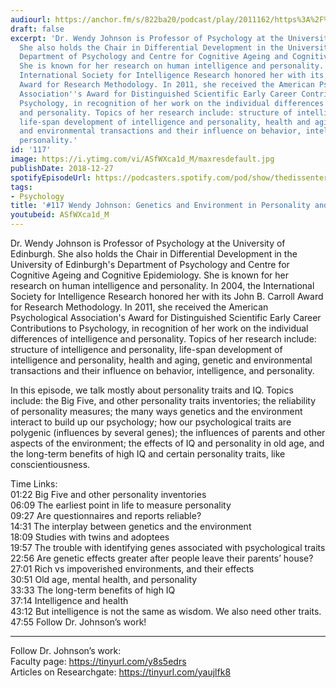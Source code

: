 ```yaml
---
audiourl: https://anchor.fm/s/822ba20/podcast/play/2011162/https%3A%2F%2Fd3ctxlq1ktw2nl.cloudfront.net%2Fproduction%2F2018-11-31%2F7735425-48000-2-bd0d5b2fed458.mp3
draft: false
excerpt: 'Dr. Wendy Johnson is Professor of Psychology at the University of Edinburgh.
  She also holds the Chair in Differential Development in the University of Edinburgh''s
  Department of Psychology and Centre for Cognitive Ageing and Cognitive Epidemiology.
  She is known for her research on human intelligence and personality. In 2004, the
  International Society for Intelligence Research honored her with its John B. Carroll
  Award for Research Methodology. In 2011, she received the American Psychological
  Association''s Award for Distinguished Scientific Early Career Contributions to
  Psychology, in recognition of her work on the individual differences of intelligence
  and personality. Topics of her research include: structure of intelligence and personality,
  life-span development of intelligence and personality, health and aging, genetic
  and environmental transactions and their influence on behavior, intelligence, and
  personality.'
id: '117'
image: https://i.ytimg.com/vi/ASfWXca1d_M/maxresdefault.jpg
publishDate: 2018-12-27
spotifyEpisodeUrl: https://podcasters.spotify.com/pod/show/thedissenter/episodes/117-Wendy-Johnson-Genetics-and-Environment-in-Personality-and-Intelligence-e2rsiq
tags:
- Psychology
title: '#117 Wendy Johnson: Genetics and Environment in Personality and Intelligence'
youtubeid: ASfWXca1d_M
---
```

<div class="timelinks">

Dr. Wendy Johnson is Professor of Psychology at the University of Edinburgh. She also holds the Chair in Differential Development in the University of Edinburgh's Department of Psychology and Centre for Cognitive Ageing and Cognitive Epidemiology. She is known for her research on human intelligence and personality. In 2004, the International Society for Intelligence Research honored her with its John B. Carroll Award for Research Methodology. In 2011, she received the American Psychological Association's Award for Distinguished Scientific Early Career Contributions to Psychology, in recognition of her work on the individual differences of intelligence and personality. Topics of her research include: structure of intelligence and personality, life-span development of intelligence and personality, health and aging, genetic and environmental transactions and their influence on behavior, intelligence, and personality.

In this episode, we talk mostly about personality traits and IQ. Topics include: the Big Five, and other personality traits inventories; the reliability of personality measures; the many ways genetics and the environment interact to build up our psychology; how our psychological traits are polygenic (influences by several genes); the influences of parents and other aspects of the environment; the effects of IQ and personality in old age, and the long-term benefits of high IQ and certain personality traits, like conscientiousness. 

Time Links:  
<time>01:22</time> Big Five and other personality inventories  
<time>06:09</time> The earliest point in life to measure personality                    
<time>09:27</time> Are questionnaires and reports reliable?                  
<time>14:31</time> The interplay between genetics and the environment             
<time>18:09</time> Studies with twins and adoptees             
<time>19:57</time> The trouble with identifying genes associated with psychological traits      
<time>22:56</time> Are genetic effects greater after people leave their parents’ house?  
<time>27:01</time> Rich vs impoverished environments, and their effects    
<time>30:51</time> Old age, mental health, and personality      
<time>33:33</time> The long-term benefits of high IQ  
<time>37:14</time> Intelligence and health  
<time>43:12</time> But intelligence is not the same as wisdom. We also need other traits.  
<time>47:55</time> Follow Dr. Johnson’s work!    

---

Follow Dr. Johnson’s work:  
Faculty page: https://tinyurl.com/y8s5edrs  
Articles on Researchgate: https://tinyurl.com/yaujlfk8
</div>

